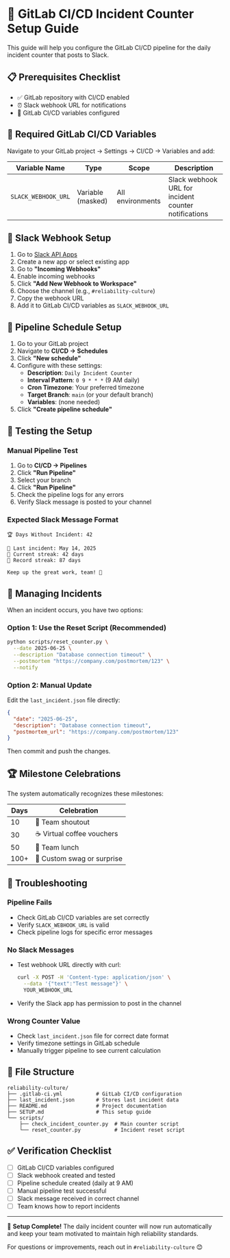 # 🚀 GitLab CI/CD Incident Counter Setup Guide

This guide will help you configure the GitLab CI/CD pipeline for the daily incident counter that posts to Slack.

## 📋 Prerequisites Checklist

- ✅ GitLab repository with CI/CD enabled
- ⏰ Slack webhook URL for notifications
- 🔑 GitLab CI/CD variables configured

## 🔧 Required GitLab CI/CD Variables

Navigate to your GitLab project → Settings → CI/CD → Variables and add:

| Variable Name | Type | Scope | Description |
|--------------|------|-------|-------------|
| `SLACK_WEBHOOK_URL` | Variable (masked) | All environments | Slack webhook URL for incident counter notifications |

## 🔗 Slack Webhook Setup

1. Go to [Slack API Apps](https://api.slack.com/apps)
2. Create a new app or select existing app
3. Go to **"Incoming Webhooks"**
4. Enable incoming webhooks
5. Click **"Add New Webhook to Workspace"**
6. Choose the channel (e.g., `#reliability-culture`)
7. Copy the webhook URL
8. Add it to GitLab CI/CD variables as `SLACK_WEBHOOK_URL`

## 📅 Pipeline Schedule Setup

1. Go to your GitLab project
2. Navigate to **CI/CD → Schedules**
3. Click **"New schedule"**
4. Configure with these settings:
   - **Description**: `Daily Incident Counter`
   - **Interval Pattern**: `0 9 * * *` (9 AM daily)
   - **Cron Timezone**: Your preferred timezone
   - **Target Branch**: `main` (or your default branch)
   - **Variables**: (none needed)
5. Click **"Create pipeline schedule"**

## 🧪 Testing the Setup

### Manual Pipeline Test

1. Go to **CI/CD → Pipelines**
2. Click **"Run Pipeline"**
3. Select your branch
4. Click **"Run Pipeline"**
5. Check the pipeline logs for any errors
6. Verify Slack message is posted to your channel

### Expected Slack Message Format

```
🏆 Days Without Incident: 42

📅 Last incident: May 14, 2025
🎯 Current streak: 42 days
🥇 Record streak: 87 days

Keep up the great work, team! 💪
```

## 🔄 Managing Incidents

When an incident occurs, you have two options:

### Option 1: Use the Reset Script (Recommended)

```bash
python scripts/reset_counter.py \
  --date 2025-06-25 \
  --description "Database connection timeout" \
  --postmortem "https://company.com/postmortem/123" \
  --notify
```

### Option 2: Manual Update

Edit the `last_incident.json` file directly:

```json
{
  "date": "2025-06-25",
  "description": "Database connection timeout",
  "postmortem_url": "https://company.com/postmortem/123"
}
```

Then commit and push the changes.

## 🏆 Milestone Celebrations

The system automatically recognizes these milestones:

| Days | Celebration |
|------|-------------|
| 10   | 🎉 Team shoutout |
| 30   | ☕ Virtual coffee vouchers |
| 50   | 🍕 Team lunch |
| 100+ | 🎁 Custom swag or surprise |

## 🐛 Troubleshooting

### Pipeline Fails

- Check GitLab CI/CD variables are set correctly
- Verify `SLACK_WEBHOOK_URL` is valid
- Check pipeline logs for specific error messages

### No Slack Messages

- Test webhook URL directly with curl:
  ```bash
  curl -X POST -H 'Content-type: application/json' \
    --data '{"text":"Test message"}' \
    YOUR_WEBHOOK_URL
  ```
- Verify the Slack app has permission to post in the channel

### Wrong Counter Value

- Check `last_incident.json` file for correct date format
- Verify timezone settings in GitLab schedule
- Manually trigger pipeline to see current calculation

## 📖 File Structure

```
reliability-culture/
├── .gitlab-ci.yml           # GitLab CI/CD configuration
├── last_incident.json       # Stores last incident data
├── README.md                # Project documentation
├── SETUP.md                 # This setup guide
└── scripts/
    ├── check_incident_counter.py  # Main counter script
    └── reset_counter.py           # Incident reset script
```

## ✅ Verification Checklist

- [ ] GitLab CI/CD variables configured
- [ ] Slack webhook created and tested
- [ ] Pipeline schedule created (daily at 9 AM)
- [ ] Manual pipeline test successful
- [ ] Slack message received in correct channel
- [ ] Team knows how to report incidents

---

🎉 **Setup Complete!** The daily incident counter will now run automatically and keep your team motivated to maintain high reliability standards.

For questions or improvements, reach out in `#reliability-culture` 😊
